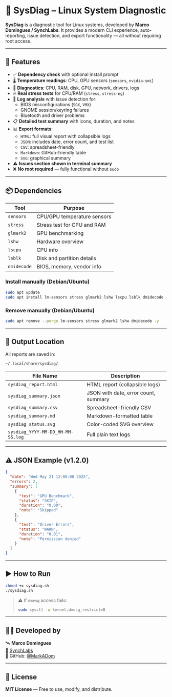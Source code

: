 # 🧪 SysDiag – Linux System Diagnostic

**SysDiag** is a diagnostic tool for Linux systems, developed by **Marco Domingues / SynchLabs**. It provides a modern CLI experience, auto-reporting, issue detection, and export functionality — all without requiring root access.

---

## 🚀 Features

- ✅ **Dependency check** with optional install prompt
- 🌡️ **Temperature readings**: CPU, GPU sensors (`sensors`, `nvidia-smi`)
- 🧠 **Diagnostics**: CPU, RAM, disk, GPU, network, drivers, logs
- 🔥 **Real stress tests** for CPU/RAM (`stress`, `stress-ng`)
- 🧩 **Log analysis** with issue detection for:
  - BIOS misconfigurations (`SGX`, `VMX`)
  - GNOME session/keyring failures
  - Bluetooth and driver problems
- 📋 **Detailed test summary** with icons, duration, and notes
- 📊 **Export formats**:
  - `HTML`: full visual report with collapsible logs
  - `JSON`: includes date, error count, and test list
  - `CSV`: spreadsheet-friendly
  - `Markdown`: GitHub-friendly table
  - `SVG`: graphical summary
- ⚠️ **Issues section shown in terminal summary**
- ❌ **No root required** — fully functional without `sudo`

---

## 📦 Dependencies

| Tool         | Purpose                           |
|--------------|-----------------------------------|
| `sensors`    | CPU/GPU temperature sensors       |
| `stress`     | Stress test for CPU and RAM       |
| `glmark2`    | GPU benchmarking                  |
| `lshw`       | Hardware overview                 |
| `lscpu`      | CPU info                          |
| `lsblk`      | Disk and partition details        |
| `dmidecode`  | BIOS, memory, vendor info         |

### Install manually (Debian/Ubuntu)

```bash
sudo apt update
sudo apt install lm-sensors stress glmark2 lshw lscpu lsblk dmidecode -y
```

### Remove manually (Debian/Ubuntu)
```bash
sudo apt remove --purge lm-sensors stress glmark2 lshw dmidecode -y
```

---

## 📁 Output Location

All reports are saved in:

```bash
~/.local/share/sysdiag/
```

| File Name                          | Description                            |
|------------------------------------|----------------------------------------|
| `sysdiag_report.html`              | HTML report (collapsible logs)         |
| `sysdiag_summary.json`             | JSON with date, error count, summary   |
| `sysdiag_summary.csv`              | Spreadsheet-friendly CSV               |
| `sysdiag_summary.md`               | Markdown-formatted table               |
| `sysdiag_status.svg`               | Color-coded SVG overview               |
| `sysdiag_YYYY-MM-DD_HH-MM-SS.log`  | Full plain text logs                   |

---

## ⚠️ JSON Example (v1.2.0)

```json
{
  "date": "Wed May 21 12:00:00 2025",
  "errors": 2,
  "summary": [
    {
      "test": "GPU Benchmark",
      "status": "SKIP",
      "duration": "0.00",
      "note": "Skipped"
    },
    {
      "test": "Driver Errors",
      "status": "WARN",
      "duration": "0.01",
      "note": "Permission denied"
    }
  ]
}
```

---

## ▶️ How to Run

```bash
chmod +x sysdiag.sh
./sysdiag.sh
```

> ⚠️ If `dmesg` access fails:
> ```bash
> sudo sysctl -w kernel.dmesg_restrict=0
> ```

---

## 👨‍💻 Developed by

🛰️ **Marco Domingues**  
🔧 [SynchLabs](https://github.com/SynchLabs)  
🐙 GitHub: [@MarkADom](https://github.com/MarkADom)

---

## 📜 License

**MIT License** — Free to use, modify, and distribute.